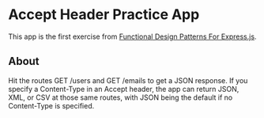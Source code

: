 # Accept Header Practice App

This app is the first exercise from [Functional Design Patterns For Express.js](https://jonathanleemartin.com/books/).

## About

Hit the routes GET /users and GET /emails to get a JSON response. If you specify a Content-Type in an Accept header, the app can return JSON, XML, or CSV at those same routes, with JSON being the default if no Content-Type is specified.